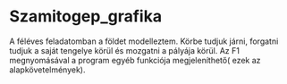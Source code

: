 # Szamitogep_grafika

A féléves feladatomban a földet modelleztem. Körbe tudjuk járni, forgatni tudjuk a saját tengelye körül és mozgatni a pályája körül.
Az F1 megnyomásával a program egyéb funkciója megjeleníthető( ezek az alapkövetelmények).

